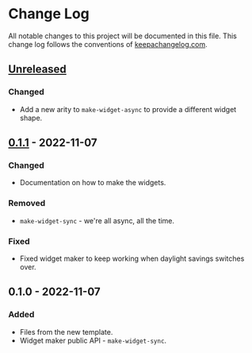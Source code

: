 # Change Log
All notable changes to this project will be documented in this file. This change log follows the conventions of [keepachangelog.com](http://keepachangelog.com/).

## [Unreleased]
### Changed
- Add a new arity to `make-widget-async` to provide a different widget shape.

## [0.1.1] - 2022-11-07
### Changed
- Documentation on how to make the widgets.

### Removed
- `make-widget-sync` - we're all async, all the time.

### Fixed
- Fixed widget maker to keep working when daylight savings switches over.

## 0.1.0 - 2022-11-07
### Added
- Files from the new template.
- Widget maker public API - `make-widget-sync`.

[Unreleased]: https://sourcehost.site/your-name/grapthapp/compare/0.1.1...HEAD
[0.1.1]: https://sourcehost.site/your-name/grapthapp/compare/0.1.0...0.1.1
